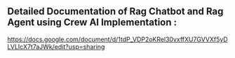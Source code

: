 ## Detailed Documentation of Rag Chatbot and Rag Agent using Crew AI Implementation :

https://docs.google.com/document/d/1tdP_VDP2oKRel30vxffXU7GVVXf5yDLVLIcX7t7aJWk/edit?usp=sharing
